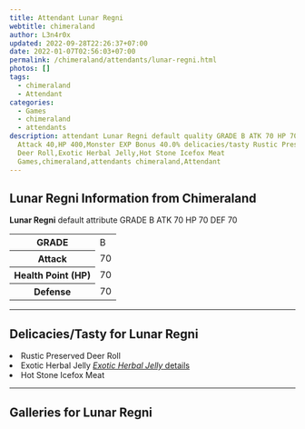 ```yaml
---
title: Attendant Lunar Regni
webtitle: chimeraland
author: L3n4r0x
updated: 2022-09-28T22:26:37+07:00
date: 2022-01-07T02:56:03+07:00
permalink: /chimeraland/attendants/lunar-regni.html
photos: []
tags:
  - chimeraland
  - Attendant
categories:
  - Games
  - chimeraland
  - attendants
description: attendant Lunar Regni default quality GRADE B ATK 70 HP 70 DEF 70
  Attack 40,HP 400,Monster EXP Bonus 40.0% delicacies/tasty Rustic Preserved
  Deer Roll,Exotic Herbal Jelly,Hot Stone Icefox Meat
  Games,chimeraland,attendants chimeraland,Attendant
---
```


<section id="bootstrap-wrapper"><link rel="stylesheet" href="https://rawcdn.githack.com/dimaslanjaka/Web-Manajemen/870a349/css/bootstrap-5-3-0-alpha3-wrapper.css"/><h2 id="attribute">Lunar Regni Information from Chimeraland</h2><p><b>Lunar Regni</b> default attribute GRADE B ATK 70 HP 70 DEF 70<table><tr><th>GRADE</th><td>B</td></tr><tr><th>Attack</th><td>70</td></tr><tr><th>Health Point (HP)</th><td>70</td></tr><tr><th>Defense</th><td>70</td></tr></table></p><hr/><h2 id="delicacies">Delicacies/Tasty for Lunar Regni</h2><div class="bg-dark text-light"><li class="d-flex justify-content-between bg-dark text-light">Rustic Preserved Deer Roll </li><li class="d-flex justify-content-between bg-dark text-light">Exotic Herbal Jelly <a href="/chimeraland/recipes/exotic-herbal-jelly.html" title="Click here to view recipe Exotic Herbal Jelly details"><i>Exotic Herbal Jelly</i> details</a></li><li class="d-flex justify-content-between bg-dark text-light">Hot Stone Icefox Meat </li></div><hr/><div id="gallery"><h2>Galleries for Lunar Regni</h2><div class="row"></div></div></section>